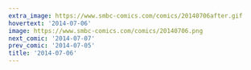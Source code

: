```yaml
---
extra_image: https://www.smbc-comics.com/comics/20140706after.gif
hovertext: '2014-07-06'
image: https://www.smbc-comics.com/comics/20140706.png
next_comic: '2014-07-07'
prev_comic: '2014-07-05'
title: '2014-07-06'
---
```


